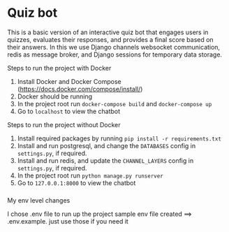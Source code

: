 # Quiz bot
This is a basic version of an interactive quiz bot that engages users in quizzes, evaluates their responses, and provides a final score based on their answers. In this we use Django channels websocket communication, redis as message broker, and Django sessions for temporary data storage.


Steps to run the project with Docker

1. Install Docker and Docker Compose (https://docs.docker.com/compose/install/)
2. Docker should be running
3. In the project root run `docker-compose build` and `docker-compose up`
4. Go to `localhost` to view the chatbot


Steps to run the project without Docker

1. Install required packages by running `pip install -r requirements.txt`
2. Install and run postgresql, and change the `DATABASES` config in `settings.py`, if required.
3. Install and run redis, and update the `CHANNEL_LAYERS` config in `settings.py`, if required.
4. In the project root run `python manage.py runserver`
4. Go to `127.0.0.1:8000` to view the chatbot

#####
My env level changes

I chose .env file to run up the project
sample env file created ==> .env.example. just use those if you need it
